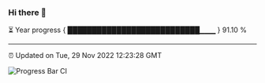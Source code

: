 ### Hi there 👋

⏳ Year progress { ███████████████████████████▁▁▁ } 91.10 %

---

⏰ Updated on Tue, 29 Nov 2022 12:23:28 GMT

![Progress Bar CI](https://github.com/liununu/liununu/workflows/Progress%20Bar%20CI/badge.svg)

